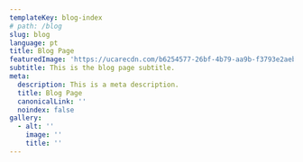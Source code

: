 ```yaml
---
templateKey: blog-index
# path: /blog
slug: blog
language: pt
title: Blog Page
featuredImage: 'https://ucarecdn.com/b6254577-26bf-4b79-aa9b-f3793e2aebdc/'
subtitle: This is the blog page subtitle.
meta:
  description: This is a meta description.
  title: Blog Page
  canonicalLink: ''
  noindex: false
gallery:
  - alt: ''
    image: ''
    title: ''
---
```

